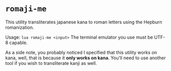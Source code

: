 # `romaji-me`

This utility transliterates japanese kana to roman letters using the Hepburn romanization.

Usage: `lua romaji-me <input>`
The terminal emulator you use must be UTF-8 capable.

As a side note, you probably noticed I specified that this utility works on kana, well, that is because it **only works on kana**.
You'll need to use another tool if you wish to transliterate kanji as well.
